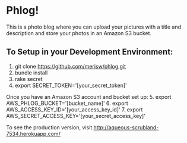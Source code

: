 Phlog!
======

This is a photo blog where you can upload your pictures with a title and description and store your photos in an Amazon S3 bucket.

To Setup in your Development Environment:
-----------------------------------------

1. git clone https://github.com/merisw/phlog.git
2. bundle install
3. rake secret
4. export SECRET_TOKEN='[your_secret_token]'

Once you have an Amazon S3 account and bucket set up:
5. export AWS_PHLOG_BUCKET='[bucket_name]'
6. export AWS_ACCESS_KEY_ID='[your_access_key_id]'
7. export AWS_SECRET_ACCESS_KEY='[your_secret_access_key]'

To see the production version, visit http://aqueous-scrubland-7534.herokuapp.com/


